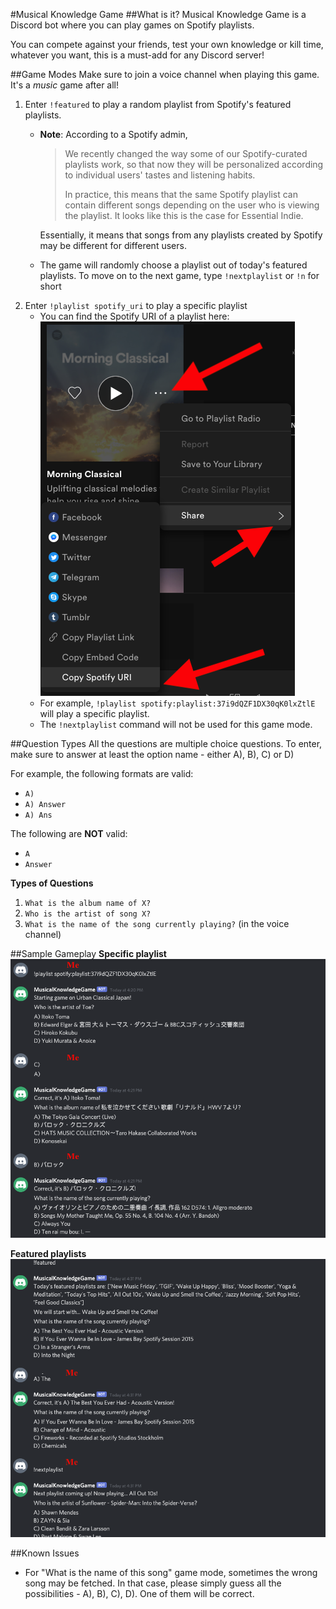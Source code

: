#Musical Knowledge Game
##What is it?
Musical Knowledge Game is a Discord bot where you can play games on Spotify playlists. 

You can compete against your friends, test your own knowledge or kill time, whatever you want, this is a must-add for any Discord server!

##Game Modes
Make sure to join a voice channel when playing this game. It's a *music* game after all!
1. Enter `!featured` to play a random playlist from Spotify's featured playlists.
    * **Note**: According to a Spotify admin, 
      > We recently changed the way some of our Spotify-curated playlists work, so that now they will be personalized according to individual users' tastes and listening habits.
      >
      > In practice, this means that the same Spotify playlist can contain different songs depending on the user who is viewing the playlist. It looks like this is the case for Essential Indie.
  
      Essentially, it means that songs from any playlists created by Spotify may be different for different users.
    * The game will randomly choose a playlist out of today's featured playlists. To move on to the next game, type `!nextplaylist` or `!n` for short
1. Enter `!playlist spotify_uri` to play a specific playlist
    * You can find the Spotify URI of a playlist here:
    ![Copy Spotify URI diagram](images/copy_spotify_uri.png)
    * For example, `!playlist spotify:playlist:37i9dQZF1DX30qK0lxZtlE` will play a specific playlist.
    * The `!nextplaylist` command will not be used for this game mode.

##Question Types
All the questions are multiple choice questions. To enter, make sure to answer at least the option name - either A), B), C) or D)

For example, the following formats are valid:
  * `A)`
  * `A) Answer`
  * `A) Ans`

The following are **NOT** valid:
  * `A`
  * `Answer`
  
**Types of Questions**
1.  `What is the album name of X?` 
2.  `Who is the artist of song X?`
3.  `What is the name of the song currently playing?` (in the voice channel)

##Sample Gameplay
**Specific playlist**
![Gameplay1](images/sample_gameplay.png)

**Featured playlists**
![Gameplay2](images/sample_gameplay2.png)

##Known Issues
  * For "What is the name of this song" game mode, sometimes the wrong song may be fetched. In that case, please simply 
  guess all the possibilities - A), B), C), D). One of them will be correct.